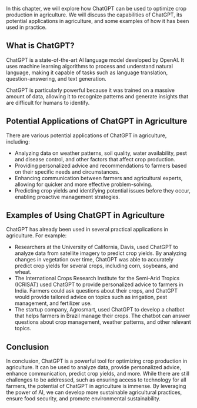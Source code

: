 
In this chapter, we will explore how ChatGPT can be used to optimize crop production in agriculture. We will discuss the capabilities of ChatGPT, its potential applications in agriculture, and some examples of how it has been used in practice.

What is ChatGPT?
----------------

ChatGPT is a state-of-the-art AI language model developed by OpenAI. It uses machine learning algorithms to process and understand natural language, making it capable of tasks such as language translation, question-answering, and text generation.

ChatGPT is particularly powerful because it was trained on a massive amount of data, allowing it to recognize patterns and generate insights that are difficult for humans to identify.

Potential Applications of ChatGPT in Agriculture
------------------------------------------------

There are various potential applications of ChatGPT in agriculture, including:

* Analyzing data on weather patterns, soil quality, water availability, pest and disease control, and other factors that affect crop production.
* Providing personalized advice and recommendations to farmers based on their specific needs and circumstances.
* Enhancing communication between farmers and agricultural experts, allowing for quicker and more effective problem-solving.
* Predicting crop yields and identifying potential issues before they occur, enabling proactive management strategies.

Examples of Using ChatGPT in Agriculture
----------------------------------------

ChatGPT has already been used in several practical applications in agriculture. For example:

* Researchers at the University of California, Davis, used ChatGPT to analyze data from satellite imagery to predict crop yields. By analyzing changes in vegetation over time, ChatGPT was able to accurately predict crop yields for several crops, including corn, soybeans, and wheat.
* The International Crops Research Institute for the Semi-Arid Tropics (ICRISAT) used ChatGPT to provide personalized advice to farmers in India. Farmers could ask questions about their crops, and ChatGPT would provide tailored advice on topics such as irrigation, pest management, and fertilizer use.
* The startup company, Agrosmart, used ChatGPT to develop a chatbot that helps farmers in Brazil manage their crops. The chatbot can answer questions about crop management, weather patterns, and other relevant topics.

Conclusion
----------

In conclusion, ChatGPT is a powerful tool for optimizing crop production in agriculture. It can be used to analyze data, provide personalized advice, enhance communication, predict crop yields, and more. While there are still challenges to be addressed, such as ensuring access to technology for all farmers, the potential of ChatGPT in agriculture is immense. By leveraging the power of AI, we can develop more sustainable agricultural practices, ensure food security, and promote environmental sustainability.
